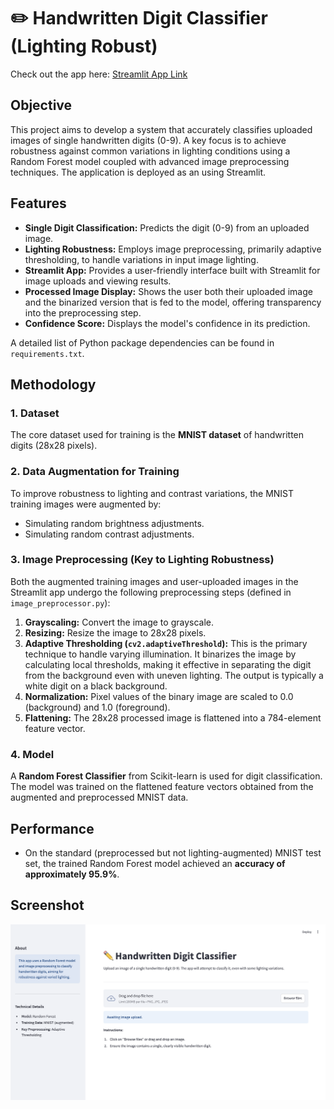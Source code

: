 # ✏️ Handwritten Digit Classifier (Lighting Robust)

Check out the app here: [Streamlit App Link](https://rf-digit-recognition-lighting.streamlit.app)

## Objective

This project aims to develop a system that accurately classifies uploaded images of single handwritten digits (0-9). A key focus is to achieve robustness against common variations in lighting conditions using a Random Forest model coupled with advanced image preprocessing techniques. The application is deployed as an using Streamlit.

## Features

* **Single Digit Classification:** Predicts the digit (0-9) from an uploaded image.
* **Lighting Robustness:** Employs image preprocessing, primarily adaptive thresholding, to handle variations in input image lighting.
* **Streamlit App:** Provides a user-friendly interface built with Streamlit for image uploads and viewing results.
* **Processed Image Display:** Shows the user both their uploaded image and the binarized version that is fed to the model, offering transparency into the preprocessing step.
* **Confidence Score:** Displays the model's confidence in its prediction.


A detailed list of Python package dependencies can be found in `requirements.txt`.


## Methodology

### 1. Dataset
The core dataset used for training is the **MNIST dataset** of handwritten digits (28x28 pixels).

### 2. Data Augmentation for Training
To improve robustness to lighting and contrast variations, the MNIST training images were augmented by:
* Simulating random brightness adjustments.
* Simulating random contrast adjustments.

### 3. Image Preprocessing (Key to Lighting Robustness)
Both the augmented training images and user-uploaded images in the Streamlit app undergo the following preprocessing steps (defined in `image_preprocessor.py`):
1.  **Grayscaling:** Convert the image to grayscale.
2.  **Resizing:** Resize the image to 28x28 pixels.
3.  **Adaptive Thresholding (`cv2.adaptiveThreshold`):** This is the primary technique to handle varying illumination. It binarizes the image by calculating local thresholds, making it effective in separating the digit from the background even with uneven lighting. The output is typically a white digit on a black background.
4.  **Normalization:** Pixel values of the binary image are scaled to 0.0 (background) and 1.0 (foreground).
5.  **Flattening:** The 28x28 processed image is flattened into a 784-element feature vector.

### 4. Model
A **Random Forest Classifier** from Scikit-learn is used for digit classification. The model was trained on the flattened feature vectors obtained from the augmented and preprocessed MNIST data.


## Performance
* On the standard (preprocessed but not lighting-augmented) MNIST test set, the trained Random Forest model achieved an **accuracy of approximately 95.9%**.


## Screenshot

![App Screenshot](assets/screenshots/1.png)
